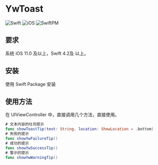 # YwToast

![Swift](https://img.shields.io/badge/Swift-4.2-important) ![iOS](https://img.shields.io/badge/iOS-11.0-blue) ![SwiftPM](https://img.shields.io/badge/SwiftPM-supported-brightgreen)



## 要求

系统 iOS 11.0 及以上，Swift 4.2及 以上。

## 安装

使用 Swift Package 安装


## 使用方法

在 UIViewController 中，直接调用几个方法，直接使用。

```swift
# 文本内容的吐司提示
func showToastTip(text: String, location: ShowLocation = .bottom)
# 失败的提示
func showYwFailureTip()
# 成功的提示
func showYwSuccessTip()
# 警示的提示
func showYwWarningTip()
```





